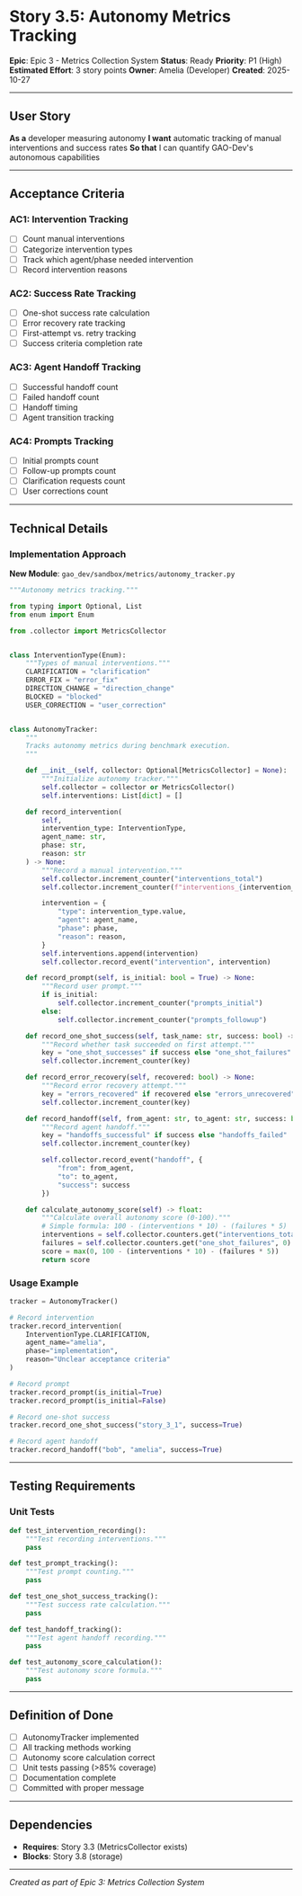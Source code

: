 # Story 3.5: Autonomy Metrics Tracking

**Epic**: Epic 3 - Metrics Collection System
**Status**: Ready
**Priority**: P1 (High)
**Estimated Effort**: 3 story points
**Owner**: Amelia (Developer)
**Created**: 2025-10-27

---

## User Story

**As a** developer measuring autonomy
**I want** automatic tracking of manual interventions and success rates
**So that** I can quantify GAO-Dev's autonomous capabilities

---

## Acceptance Criteria

### AC1: Intervention Tracking
- [ ] Count manual interventions
- [ ] Categorize intervention types
- [ ] Track which agent/phase needed intervention
- [ ] Record intervention reasons

### AC2: Success Rate Tracking
- [ ] One-shot success rate calculation
- [ ] Error recovery rate tracking
- [ ] First-attempt vs. retry tracking
- [ ] Success criteria completion rate

### AC3: Agent Handoff Tracking
- [ ] Successful handoff count
- [ ] Failed handoff count
- [ ] Handoff timing
- [ ] Agent transition tracking

### AC4: Prompts Tracking
- [ ] Initial prompts count
- [ ] Follow-up prompts count
- [ ] Clarification requests count
- [ ] User corrections count

---

## Technical Details

### Implementation Approach

**New Module**: `gao_dev/sandbox/metrics/autonomy_tracker.py`

```python
"""Autonomy metrics tracking."""

from typing import Optional, List
from enum import Enum

from .collector import MetricsCollector


class InterventionType(Enum):
    """Types of manual interventions."""
    CLARIFICATION = "clarification"
    ERROR_FIX = "error_fix"
    DIRECTION_CHANGE = "direction_change"
    BLOCKED = "blocked"
    USER_CORRECTION = "user_correction"


class AutonomyTracker:
    """
    Tracks autonomy metrics during benchmark execution.
    """

    def __init__(self, collector: Optional[MetricsCollector] = None):
        """Initialize autonomy tracker."""
        self.collector = collector or MetricsCollector()
        self.interventions: List[dict] = []

    def record_intervention(
        self,
        intervention_type: InterventionType,
        agent_name: str,
        phase: str,
        reason: str
    ) -> None:
        """Record a manual intervention."""
        self.collector.increment_counter("interventions_total")
        self.collector.increment_counter(f"interventions_{intervention_type.value}")

        intervention = {
            "type": intervention_type.value,
            "agent": agent_name,
            "phase": phase,
            "reason": reason,
        }
        self.interventions.append(intervention)
        self.collector.record_event("intervention", intervention)

    def record_prompt(self, is_initial: bool = True) -> None:
        """Record user prompt."""
        if is_initial:
            self.collector.increment_counter("prompts_initial")
        else:
            self.collector.increment_counter("prompts_followup")

    def record_one_shot_success(self, task_name: str, success: bool) -> None:
        """Record whether task succeeded on first attempt."""
        key = "one_shot_successes" if success else "one_shot_failures"
        self.collector.increment_counter(key)

    def record_error_recovery(self, recovered: bool) -> None:
        """Record error recovery attempt."""
        key = "errors_recovered" if recovered else "errors_unrecovered"
        self.collector.increment_counter(key)

    def record_handoff(self, from_agent: str, to_agent: str, success: bool) -> None:
        """Record agent handoff."""
        key = "handoffs_successful" if success else "handoffs_failed"
        self.collector.increment_counter(key)

        self.collector.record_event("handoff", {
            "from": from_agent,
            "to": to_agent,
            "success": success
        })

    def calculate_autonomy_score(self) -> float:
        """Calculate overall autonomy score (0-100)."""
        # Simple formula: 100 - (interventions * 10) - (failures * 5)
        interventions = self.collector.counters.get("interventions_total", 0)
        failures = self.collector.counters.get("one_shot_failures", 0)
        score = max(0, 100 - (interventions * 10) - (failures * 5))
        return score
```

### Usage Example

```python
tracker = AutonomyTracker()

# Record intervention
tracker.record_intervention(
    InterventionType.CLARIFICATION,
    agent_name="amelia",
    phase="implementation",
    reason="Unclear acceptance criteria"
)

# Record prompt
tracker.record_prompt(is_initial=True)
tracker.record_prompt(is_initial=False)

# Record one-shot success
tracker.record_one_shot_success("story_3_1", success=True)

# Record agent handoff
tracker.record_handoff("bob", "amelia", success=True)
```

---

## Testing Requirements

### Unit Tests

```python
def test_intervention_recording():
    """Test recording interventions."""
    pass

def test_prompt_tracking():
    """Test prompt counting."""
    pass

def test_one_shot_success_tracking():
    """Test success rate calculation."""
    pass

def test_handoff_tracking():
    """Test agent handoff recording."""
    pass

def test_autonomy_score_calculation():
    """Test autonomy score formula."""
    pass
```

---

## Definition of Done

- [ ] AutonomyTracker implemented
- [ ] All tracking methods working
- [ ] Autonomy score calculation correct
- [ ] Unit tests passing (>85% coverage)
- [ ] Documentation complete
- [ ] Committed with proper message

---

## Dependencies

- **Requires**: Story 3.3 (MetricsCollector exists)
- **Blocks**: Story 3.8 (storage)

---

*Created as part of Epic 3: Metrics Collection System*
